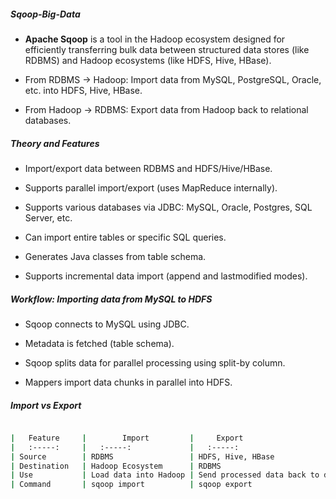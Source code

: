##### Sqoop-Big-Data

- **Apache Sqoop** is a tool in the Hadoop ecosystem designed for efficiently transferring bulk data between structured data stores (like RDBMS) and Hadoop ecosystems (like HDFS, Hive, HBase).

- From RDBMS → Hadoop: Import data from MySQL, PostgreSQL, Oracle, etc. into HDFS, Hive, HBase.
- From Hadoop → RDBMS: Export data from Hadoop back to relational databases.

##### Theory and Features

- Import/export data between RDBMS and HDFS/Hive/HBase.

- Supports parallel import/export (uses MapReduce internally).

- Supports various databases via JDBC: MySQL, Oracle, Postgres, SQL Server, etc.

- Can import entire tables or specific SQL queries.

- Generates Java classes from table schema.

- Supports incremental data import (append and lastmodified modes).

##### Workflow: Importing data from MySQL to HDFS

- Sqoop connects to MySQL using JDBC.

- Metadata is fetched (table schema).

- Sqoop splits data for parallel processing using split-by column.

- Mappers import data chunks in parallel into HDFS.

##### Import vs Export

```bash 

|   Feature     |        Import         |     Export                           |
| 	:-----:	    | 	:-----:	            | 	:-----:	                           | 
| Source        | RDBMS                 | HDFS, Hive, HBase                    |
| Destination   | Hadoop Ecosystem      | RDBMS                                |
| Use           | Load data into Hadoop | Send processed data back to database |
| Command       | sqoop import          | sqoop export                         |
```